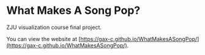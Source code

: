 # What Makes A Song Pop?
ZJU visualization course final project. 

You can view the website at [https://gax-c.github.io/WhatMakesASongPop/](https://gax-c.github.io/WhatMakesASongPop/). 
